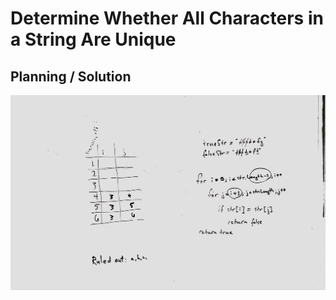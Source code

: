 ﻿# Determine Whether All Characters in a String Are Unique



## Planning / Solution

![Whiteboard Solution](/assets/array-manip_are-all-chars-unique.JPG)
